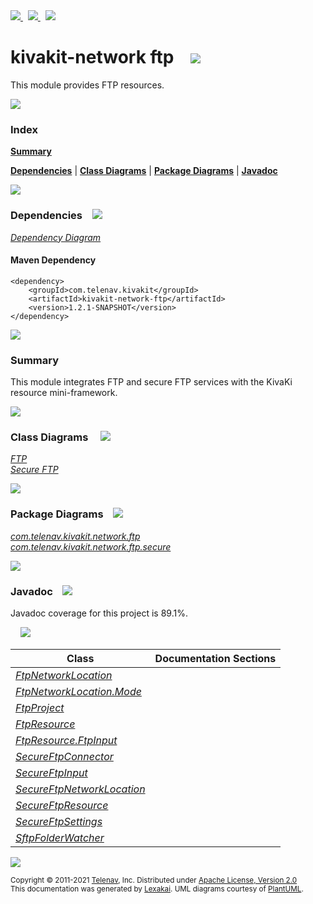[//]: # (start-user-text)

<a href="https://www.kivakit.org">
<img src="https://www.kivakit.org/images/web-32.png" srcset="https://www.kivakit.org/images/web-32-2x.png 2x"/>
</a>
&nbsp;
<a href="https://twitter.com/openkivakit">
<img src="https://www.kivakit.org/images/twitter-32.png" srcset="https://www.kivakit.org/images/twitter-32-2x.png 2x"/>
</a>
&nbsp;
<a href="https://kivakit.zulipchat.com">
<img src="https://www.kivakit.org/images/zulip-32.png" srcset="https://www.kivakit.org/images/zulip-32-2x.png 2x"/>
</a>

[//]: # (end-user-text)

# kivakit-network ftp &nbsp;&nbsp; <img src="https://www.kivakit.org/images/convert-32.png" srcset="https://www.kivakit.org/images/convert-32-2x.png 2x"/>

This module provides FTP resources.

<img src="https://www.kivakit.org/images/horizontal-line-512.png" srcset="https://www.kivakit.org/images/horizontal-line-512-2x.png 2x"/>

### Index

[**Summary**](#summary)  

[**Dependencies**](#dependencies) | [**Class Diagrams**](#class-diagrams) | [**Package Diagrams**](#package-diagrams) | [**Javadoc**](#javadoc)

<img src="https://www.kivakit.org/images/horizontal-line-512.png" srcset="https://www.kivakit.org/images/horizontal-line-512-2x.png 2x"/>

### Dependencies <a name="dependencies"></a> &nbsp;&nbsp; <img src="https://www.kivakit.org/images/dependencies-32.png" srcset="https://www.kivakit.org/images/dependencies-32-2x.png 2x"/>

[*Dependency Diagram*](https://www.kivakit.org/1.2.1-SNAPSHOT/lexakai/kivakit/kivakit-network/ftp/documentation/diagrams/dependencies.svg)

#### Maven Dependency

    <dependency>
        <groupId>com.telenav.kivakit</groupId>
        <artifactId>kivakit-network-ftp</artifactId>
        <version>1.2.1-SNAPSHOT</version>
    </dependency>

<img src="https://www.kivakit.org/images/horizontal-line-128.png" srcset="https://www.kivakit.org/images/horizontal-line-128-2x.png 2x"/>

[//]: # (start-user-text)

### Summary <a name = "summary"></a>

This module integrates FTP and secure FTP services with the KivaKi resource mini-framework.

[//]: # (end-user-text)

<img src="https://www.kivakit.org/images/horizontal-line-128.png" srcset="https://www.kivakit.org/images/horizontal-line-128-2x.png 2x"/>

### Class Diagrams <a name="class-diagrams"></a> &nbsp; &nbsp; <img src="https://www.kivakit.org/images/diagram-40.png" srcset="https://www.kivakit.org/images/diagram-40-2x.png 2x"/>

[*FTP*](https://www.kivakit.org/1.2.1-SNAPSHOT/lexakai/kivakit/kivakit-network/ftp/documentation/diagrams/diagram-ftp.svg)  
[*Secure FTP*](https://www.kivakit.org/1.2.1-SNAPSHOT/lexakai/kivakit/kivakit-network/ftp/documentation/diagrams/diagram-secure-ftp.svg)

<img src="https://www.kivakit.org/images/horizontal-line-128.png" srcset="https://www.kivakit.org/images/horizontal-line-128-2x.png 2x"/>

### Package Diagrams <a name="package-diagrams"></a> &nbsp;&nbsp; <img src="https://www.kivakit.org/images/box-32.png" srcset="https://www.kivakit.org/images/box-32-2x.png 2x"/>

[*com.telenav.kivakit.network.ftp*](https://www.kivakit.org/1.2.1-SNAPSHOT/lexakai/kivakit/kivakit-network/ftp/documentation/diagrams/com.telenav.kivakit.network.ftp.svg)  
[*com.telenav.kivakit.network.ftp.secure*](https://www.kivakit.org/1.2.1-SNAPSHOT/lexakai/kivakit/kivakit-network/ftp/documentation/diagrams/com.telenav.kivakit.network.ftp.secure.svg)

<img src="https://www.kivakit.org/images/horizontal-line-128.png" srcset="https://www.kivakit.org/images/horizontal-line-128-2x.png 2x"/>

### Javadoc <a name="javadoc"></a> &nbsp;&nbsp; <img src="https://www.kivakit.org/images/books-32.png" srcset="https://www.kivakit.org/images/books-32-2x.png 2x"/>

Javadoc coverage for this project is 89.1%.  
  
&nbsp; &nbsp; <img src="https://www.kivakit.org/images/meter-90-96.png" srcset="https://www.kivakit.org/images/meter-90-96-2x.png 2x"/>




| Class | Documentation Sections |
|---|---|
| [*FtpNetworkLocation*](https://www.kivakit.org/1.2.1-SNAPSHOT/javadoc/kivakit/kivakit.network.ftp/com/telenav/kivakit/network/ftp/FtpNetworkLocation.html) |  |  
| [*FtpNetworkLocation.Mode*](https://www.kivakit.org/1.2.1-SNAPSHOT/javadoc/kivakit/kivakit.network.ftp/com/telenav/kivakit/network/ftp/FtpNetworkLocation.Mode.html) |  |  
| [*FtpProject*](https://www.kivakit.org/1.2.1-SNAPSHOT/javadoc/kivakit/kivakit.network.ftp/com/telenav/kivakit/network/ftp/FtpProject.html) |  |  
| [*FtpResource*](https://www.kivakit.org/1.2.1-SNAPSHOT/javadoc/kivakit/kivakit.network.ftp/com/telenav/kivakit/network/ftp/FtpResource.html) |  |  
| [*FtpResource.FtpInput*](https://www.kivakit.org/1.2.1-SNAPSHOT/javadoc/kivakit/kivakit.network.ftp/com/telenav/kivakit/network/ftp/FtpResource.FtpInput.html) |  |  
| [*SecureFtpConnector*](https://www.kivakit.org/1.2.1-SNAPSHOT/javadoc/kivakit/kivakit.network.ftp/com/telenav/kivakit/network/ftp/secure/SecureFtpConnector.html) |  |  
| [*SecureFtpInput*](https://www.kivakit.org/1.2.1-SNAPSHOT/javadoc/kivakit/kivakit.network.ftp/com/telenav/kivakit/network/ftp/secure/SecureFtpInput.html) |  |  
| [*SecureFtpNetworkLocation*](https://www.kivakit.org/1.2.1-SNAPSHOT/javadoc/kivakit/kivakit.network.ftp/com/telenav/kivakit/network/ftp/secure/SecureFtpNetworkLocation.html) |  |  
| [*SecureFtpResource*](https://www.kivakit.org/1.2.1-SNAPSHOT/javadoc/kivakit/kivakit.network.ftp/com/telenav/kivakit/network/ftp/secure/SecureFtpResource.html) |  |  
| [*SecureFtpSettings*](https://www.kivakit.org/1.2.1-SNAPSHOT/javadoc/kivakit/kivakit.network.ftp/com/telenav/kivakit/network/ftp/secure/SecureFtpSettings.html) |  |  
| [*SftpFolderWatcher*](https://www.kivakit.org/1.2.1-SNAPSHOT/javadoc/kivakit/kivakit.network.ftp/com/telenav/kivakit/network/ftp/secure/SftpFolderWatcher.html) |  |  

[//]: # (start-user-text)



[//]: # (end-user-text)

<img src="https://www.kivakit.org/images/horizontal-line-512.png" srcset="https://www.kivakit.org/images/horizontal-line-512-2x.png 2x"/>

<sub>Copyright &#169; 2011-2021 [Telenav](https://telenav.com), Inc. Distributed under [Apache License, Version 2.0](LICENSE)</sub>  
<sub>This documentation was generated by [Lexakai](https://lexakai.org). UML diagrams courtesy of [PlantUML](https://plantuml.com).</sub>


